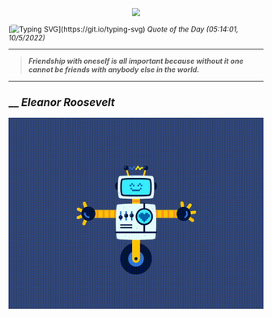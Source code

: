 <p align='center'><img src='https://komarev.com/ghpvc/?username=hungpurdie&label=Total+Vistors&color=brightgreen&style=plastic'></p> 


 [![Typing SVG](https://readme-typing-svg.herokuapp.com?font=Press+Start+2P&color=C2F784&size=35&width=900&height=100&lines=Hello+World%2C+I'm+Hung+!)](https://git.io/typing-svg) 
 _Quote of the Day (05:14:01, 10/5/2022)_
___
>**_Friendship with oneself is all important because without it one cannot be friends with anybody else in the world._**
___
## __ **_Eleanor Roosevelt_** 
<p align="center"><img src="src/assets/images/robot-dancing-dribble.gif"/></p>